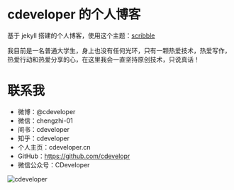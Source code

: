 # cdeveloper 的个人博客

基于 jekyll 搭建的个人博客，使用这个主题：[scribble](https://github.com/muan/scribble)

我目前是一名普通大学生，身上也没有任何光环，只有一颗热爱技术，热爱写作，热爱行动和热爱分享的心，在这里我会一直坚持原创技术，只说真话！

# 联系我
- 微博：@cdeveloper
- 微信：chengzhi-01
- 间书：cdeveloper
- 知乎：cdeveloper
- 个人主页：cdeveloper.cn
- GitHub：https://github.com/cdevelopr
- 微信公众号：CDeveloper

![cdeveloper](http://cdeveloper.cn/images/wechart2.jpg)

